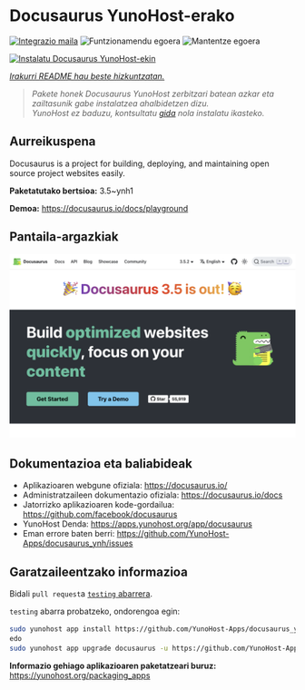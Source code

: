 <!--
Ohart ongi: README hau automatikoki sortu da <https://github.com/YunoHost/apps/tree/master/tools/readme_generator>ri esker
EZ editatu eskuz.
-->

# Docusaurus YunoHost-erako

[![Integrazio maila](https://dash.yunohost.org/integration/docusaurus.svg)](https://ci-apps.yunohost.org/ci/apps/docusaurus/) ![Funtzionamendu egoera](https://ci-apps.yunohost.org/ci/badges/docusaurus.status.svg) ![Mantentze egoera](https://ci-apps.yunohost.org/ci/badges/docusaurus.maintain.svg)

[![Instalatu Docusaurus YunoHost-ekin](https://install-app.yunohost.org/install-with-yunohost.svg)](https://install-app.yunohost.org/?app=docusaurus)

*[Irakurri README hau beste hizkuntzatan.](./ALL_README.md)*

> *Pakete honek Docusaurus YunoHost zerbitzari batean azkar eta zailtasunik gabe instalatzea ahalbidetzen dizu.*  
> *YunoHost ez baduzu, kontsultatu [gida](https://yunohost.org/install) nola instalatu ikasteko.*

## Aurreikuspena

Docusaurus is a project for building, deploying, and maintaining open source project websites easily.

**Paketatutako bertsioa:** 3.5~ynh1

**Demoa:** <https://docusaurus.io/docs/playground>

## Pantaila-argazkiak

![Docusaurus(r)en pantaila-argazkia](./doc/screenshots/screenshot.png)

## Dokumentazioa eta baliabideak

- Aplikazioaren webgune ofiziala: <https://docusaurus.io/>
- Administratzaileen dokumentazio ofiziala: <https://docusaurus.io/docs>
- Jatorrizko aplikazioaren kode-gordailua: <https://github.com/facebook/docusaurus>
- YunoHost Denda: <https://apps.yunohost.org/app/docusaurus>
- Eman errore baten berri: <https://github.com/YunoHost-Apps/docusaurus_ynh/issues>

## Garatzaileentzako informazioa

Bidali `pull request`a [`testing` abarrera](https://github.com/YunoHost-Apps/docusaurus_ynh/tree/testing).

`testing` abarra probatzeko, ondorengoa egin:

```bash
sudo yunohost app install https://github.com/YunoHost-Apps/docusaurus_ynh/tree/testing --debug
edo
sudo yunohost app upgrade docusaurus -u https://github.com/YunoHost-Apps/docusaurus_ynh/tree/testing --debug
```

**Informazio gehiago aplikazioaren paketatzeari buruz:** <https://yunohost.org/packaging_apps>
